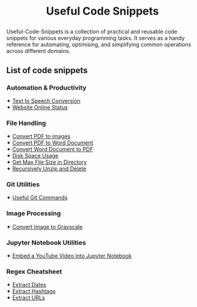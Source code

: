 # <p align="center">Useful Code Snippets</p>


Useful-Code-Snippets is a collection of practical and reusable code snippets for various everyday programming tasks. 
It serves as a handy reference for automating, optimising, and simplifying common operations across different domains.

## List of code snippets
### Automation & Productivity
✦ [Text to Speech Conversion](Automation%20&%20Productivity/Text%20to%20Speech%20Conversion.py)<br />
✦ [Website Online Status](Automation%20&%20Productivity/Webpage%20Online%20Status.py)<br />

### File Handling
✦ [Convert PDF to images](File%20Handling/PDF%20to%20Image.py)<br />
✦ [Convert PDF to Word Document](File%20Handling/Convert%20PDF%20to%20Word%20Document.py) <br />
✦ [Convert Word Document to PDF](File%20Handling/Convert%20Word%20Document%20to%20PDF.py) <br />
✦ [Disk Space Usage](File%20Handling/Disk%20Space%20Usage.py)<br />
✦ [Get Max File Size in Directory](File%20Handling/GetMaxFileSizeInDirectory.py)<br />
✦ [Recursively Unzip and Delete](File%20Handling/RecursivelyUnzip&DeleteZips.py)<br />

### Git Utilities
✦ [Useful Git Commands](Git%20Utilities/Useful%20Git%20Commands.md)<br />

### Image Processing
✦ [Convert Image to Grayscale](Image%20Processing/Convert%20Image%20to%20Grayscale.py)<br />

### Jupyter Notebook Utilities
✦ [Embed a YouTube Video into Jupyter Notebook](Jupyter%20Notebook/Embed%20A%20Youtube%20Video%20into%20JupyterNotebook.py)<br />

### Regex Cheatsheet
✦ [Extract Dates](Regex%20Cheatsheet/Extract%20Dates.py)<br />
✦ [Extract Hashtags](Regex%20Cheatsheet/Extract%20Hashtags.py)<br />
✦ [Extract URLs](Regex%20Cheatsheet/Extract%20URLs.py)<br />
